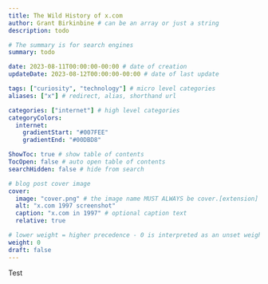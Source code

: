 ```yaml
---
title: The Wild History of x.com
author: Grant Birkinbine # can be an array or just a string
description: todo

# The summary is for search engines
summary: todo

date: 2023-08-11T00:00:00-00:00 # date of creation
updateDate: 2023-08-12T00:00:00-00:00 # date of last update

tags: ["curiosity", "technology"] # micro level categories
aliases: ["x"] # redirect, alias, shorthand url

categories: ["internet"] # high level categories
categoryColors:
  internet:
    gradientStart: "#007FEE"
    gradientEnd: "#00DBD8"

ShowToc: true # show table of contents
TocOpen: false # auto open table of contents
searchHidden: false # hide from search

# blog post cover image
cover:
  image: "cover.png" # the image name MUST ALWAYS be cover.[extension]
  alt: "x.com 1997 screenshot"
  caption: "x.com in 1997" # optional caption text
  relative: true

# lower weight = higher precedence - 0 is interpreted as an unset weight
weight: 0
draft: false
---
```


Test
